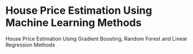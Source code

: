 # House Price Estimation Using Machine Learning Methods
House Price Estimation Using Gradient Boosting, Random Forest and Linear Regression Methods
